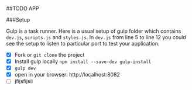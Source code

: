 ##TODO APP

###Setup

Gulp is a task runner. Here is a usual setup of gulp folder which contains `dev.js`, `scripts.js` and `styles.js`. In `dev.js` from line 5 to line 12 you could see the setup to listen to particular port to test your application.

- [x] Fork or `git clone` the project
- [x] Install gulp locally `npm install --save-dev gulp-install`
- [x] `gulp dev`
- [x] open in your browser: http://localhost:8082
- [ ] jfijsfijsii